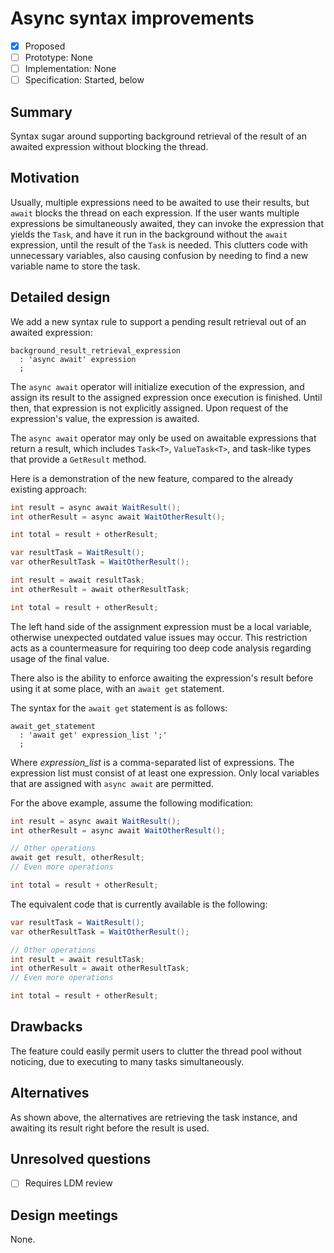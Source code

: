 # Async syntax improvements

* [x] Proposed
* [ ] Prototype: None
* [ ] Implementation: None
* [ ] Specification: Started, below

## Summary
[summary]: #summary

Syntax sugar around supporting background retrieval of the result of an awaited expression without blocking the thread.

## Motivation
[motivation]: #motivation

Usually, multiple expressions need to be awaited to use their results, but `await` blocks the thread on each expression. If the user wants multiple expressions be simultaneously awaited, they can invoke the expression that yields the `Task`, and have it run in the background without the `await` expression, until the result of the `Task` is needed. This clutters code with unnecessary variables, also causing confusion by needing to find a new variable name to store the task.

## Detailed design
[design]: #detailed-design

We add a new syntax rule to support a pending result retrieval out of an awaited expression:

```antlr
background_result_retrieval_expression
  : 'async await' expression
  ;
```

The `async await` operator will initialize execution of the expression, and assign its result to the assigned expression once execution is finished. Until then, that expression is not explicitly assigned. Upon request of the expression's value, the expression is awaited.

The `async await` operator may only be used on awaitable expressions that return a result, which includes `Task<T>`, `ValueTask<T>`, and task-like types that provide a `GetResult` method.

Here is a demonstration of the new feature, compared to the already existing approach:

```csharp
int result = async await WaitResult();
int otherResult = async await WaitOtherResult();

int total = result + otherResult;
```

```csharp
var resultTask = WaitResult();
var otherResultTask = WaitOtherResult();

int result = await resultTask;
int otherResult = await otherResultTask;

int total = result + otherResult;
```

The left hand side of the assignment expression must be a local variable, otherwise unexpected outdated value issues may occur. This restriction acts as a countermeasure for requiring too deep code analysis regarding usage of the final value.

There also is the ability to enforce awaiting the expression's result before using it at some place, with an `await get` statement.

The syntax for the `await get` statement is as follows:
```antlr
await_get_statement
  : 'await get' expression_list ';'
  ;
```

Where *expression_list* is a comma-separated list of expressions. The expression list must consist of at least one expression. Only local variables that are assigned with `async await` are permitted.

For the above example, assume the following modification:
```csharp
int result = async await WaitResult();
int otherResult = async await WaitOtherResult();

// Other operations
await get result, otherResult;
// Even more operations

int total = result + otherResult;
```

The equivalent code that is currently available is the following:
```csharp
var resultTask = WaitResult();
var otherResultTask = WaitOtherResult();

// Other operations
int result = await resultTask;
int otherResult = await otherResultTask;
// Even more operations

int total = result + otherResult;
```

## Drawbacks
[drawbacks]: #drawbacks

The feature could easily permit users to clutter the thread pool without noticing, due to executing to many tasks simultaneously.

## Alternatives
[alternatives]: #alternatives

As shown above, the alternatives are retrieving the task instance, and awaiting its result right before the result is used.

## Unresolved questions
[unresolved]: #unresolved-questions

- [ ] Requires LDM review

## Design meetings

None.
